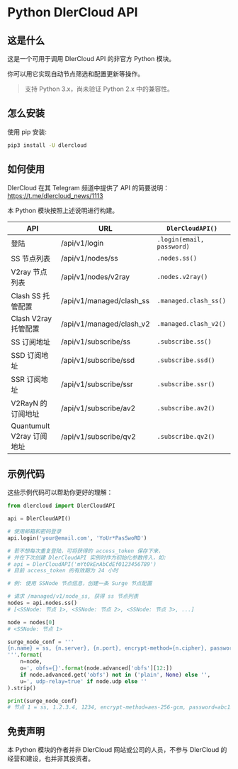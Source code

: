# Python DlerCloud API



## 这是什么

这是一个可用于调用 DlerCloud API 的非官方 Python 模块。

你可以用它实现自动节点筛选和配置更新等操作。

> 支持 Python 3.x，尚未验证 Python 2.x 中的兼容性。

## 怎么安装

使用 pip 安装:

```bash
pip3 install -U dlercloud
```

## 如何使用

DlerCloud 在其 Telegram 频道中提供了 API 的简要说明： 
https://t.me/dlercloud_news/1113

本 Python 模块按照上述说明进行构建。

| API                       | URL                      | `DlerCloudAPI()`            |
| ------------------------- | ------------------------ | ------------------------- |
| 登陆                      | /api/v1/login            | `.login(email, password)` |
| SS 节点列表               | /api/v1/nodes/ss         | `.nodes.ss()`             |
| V2ray 节点列表            | /api/v1/nodes/v2ray      | `.nodes.v2ray()`          |
| Clash SS 托管配置         | /api/v1/managed/clash_ss | `.managed.clash_ss()`     |
| Clash V2ray 托管配置      | /api/v1/managed/clash_v2 | `.managed.clash_v2()`     |
| SS 订阅地址               | /api/v1/subscribe/ss     | `.subscribe.ss()`         |
| SSD 订阅地址              | /api/v1/subscribe/ssd    | `.subscribe.ssd()`        |
| SSR 订阅地址              | /api/v1/subscribe/ssr    | `.subscribe.ssr()`        |
| V2RayN 的订阅地址         | /api/v1/subscribe/av2    | `.subscribe.av2()`        |
| Quantumult V2ray 订阅地址 | /api/v1/subscribe/qv2    | `.subscribe.qv2()`        |

## 示例代码

这些示例代码可以帮助你更好的理解：

```python
from dlercloud import DlerCloudAPI

api = DlerCloudAPI()

# 使用邮箱和密码登录
api.login('your@email.com', 'YoUr*PasSwoRD')

# 若不想每次重复登陆，可将获得的 access_token 保存下来，
# 并在下次创建 DlerCloudAPI 实例时作为初始化参数传入，如:
# api = DlerCloudAPI('mYtOkEnAbCdEf0123456789')
# 目前 access_token 的有效期为 24 小时

# 例: 使用 SSNode 节点信息，创建一条 Surge 节点配置

# 请求 /managed/v1/node_ss, 获得 ss 节点列表
nodes = api.nodes.ss()
# [<SSNode: 节点 1>, <SSNode: 节点 2>, <SSNode: 节点 3>, ...]

node = nodes[0]
# <SSNode: 节点 1>

surge_node_conf = '''
{n.name} = ss, {n.server}, {n.port}, encrypt-method={n.cipher}, password={n.password}{o}{u}
'''.format(
    n=node,
    o=', obfs={}'.format(node.advanced['obfs'][12:])
    if node.advanced.get('obfs') not in ('plain', None) else '',
    u=', udp-relay=true' if node.udp else ''
).strip()

print(surge_node_conf)
# 节点 1 = ss, 1.2.3.4, 1234, encrypt-method=aes-256-gcm, password=abc123, obfs=tls, udp-relay=true
```

## 免责声明

本 Python 模块的作者并非 DlerCloud 网站或公司的人员，不参与 DlerCloud 的经营和建设，也并非其投资者。


